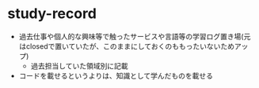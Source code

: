 # study-record

- 過去仕事や個人的な興味等で触ったサービスや言語等の学習ログ置き場(元はclosedで置いていたが、このままにしておくのももったいないためアップ)
  - 過去担当していた領域別に記載
- コードを載せるというよりは、知識として学んだものを載せる
